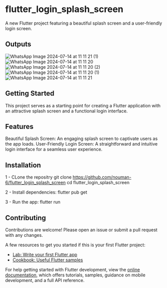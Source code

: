 # flutter_login_splash_screen

A new Flutter project featuring a beautiful splash screen and a user-friendly login screen.

## Outputs
![WhatsApp Image 2024-07-14 at 11 11 21 (1)](https://github.com/user-attachments/assets/5e0efe37-aa81-48bd-850f-2a64c2fb40dd)
![WhatsApp Image 2024-07-14 at 11 11 20](https://github.com/user-attachments/assets/98ec6495-2634-458a-8add-bd74bfb2f980)
![WhatsApp Image 2024-07-14 at 11 11 20 (2)](https://github.com/user-attachments/assets/20cbcc48-f9f9-4205-b49c-ca4803d551f9)
![WhatsApp Image 2024-07-14 at 11 11 20 (1)](https://github.com/user-attachments/assets/1b3c70e2-8ac2-42de-a4ff-bcb5e1de0884)
![WhatsApp Image 2024-07-14 at 11 11 21](https://github.com/user-attachments/assets/84ba93bf-850b-41a2-b8b9-4f22daabab3b)


## Getting Started

This project serves as a starting point for creating a Flutter application with an attractive splash screen and a functional login interface.

## Features
Beautiful Splash Screen: An engaging splash screen to captivate users as the app loads.
User-Friendly Login Screen: A straightforward and intuitive login interface for a seamless user experience.

## Installation

1 - CLone the repositry
git clone https://github.com/nouman-6/flutter_login_splash_screen
cd flutter_login_splash_screen

2 - Install dependencies:
flutter pub get

3 - Run the app:
flutter run

## Contributing
Contributions are welcome! Please open an issue or submit a pull request with any changes.





A few resources to get you started if this is your first Flutter project:

- [Lab: Write your first Flutter app](https://docs.flutter.dev/get-started/codelab)
- [Cookbook: Useful Flutter samples](https://docs.flutter.dev/cookbook)

For help getting started with Flutter development, view the
[online documentation](https://docs.flutter.dev/), which offers tutorials,
samples, guidance on mobile development, and a full API reference.
